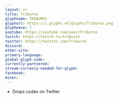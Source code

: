 ```yaml
---
layout: cc
title: Triburos
glyphname: TRIBUROS
glyphurl: https://i.glyphs.wf/glyphs/Triburos.png
glyphwave: 7
youtube: https://youtube.com/user/Triburos
twitch: https://twitch.tv/triburos
twitter: https://twitter.com/Triburos
discord: 
other-site: 
primary-language: 
global-glyph-code: 
currently-partnered: 
stream-currency-needed-for-glyph: 
facebook: 
mixer: 
---
```

* Drops codes on Twitter
